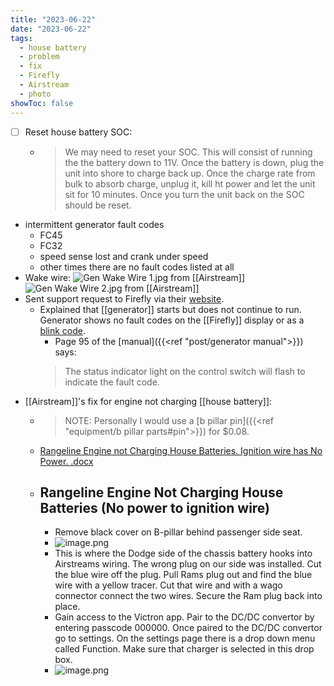 ```yaml
---
title: "2023-06-22"
date: "2023-06-22"
tags:
  - house battery
  - problem
  - fix
  - Firefly
  - Airstream
  - photo
showToc: false
---
```

- [ ] Reset house battery SOC:
	- > We may need to reset your SOC. This will consist of running the the battery down to 11V. Once the battery is down, plug the unit into shore to charge back up. Once the charge rate from bulk to absorb charge, unplug it, kill ht power and let the unit sit for 10 minutes. Once you turn the unit back on the SOC should be reset.
- intermittent generator fault codes
	- FC45
	- FC32
	- speed sense lost and crank under speed
	- other times there are no fault codes listed at all
- Wake wire:
![Gen Wake Wire 1.jpg](/assets/Gen_Wake_Wire_1_1687968819543_0.jpg) from [[Airstream]]
![Gen Wake Wire 2.jpg](/assets/Gen_Wake_Wire_2_1687968842087_0.jpg) from [[Airstream]]
- Sent support request to Firefly via their [website](https://www.fireflyint.com/contact-tech-support).
	- Explained that [[generator]] starts but does not continue to run. Generator shows no fault codes on the [[Firefly]] display or as a [blink code](https://thecampingadvisor.com/onan-generator-fault-codes/).
		- Page 95 of the [manual]({{<ref "post/generator manual">}}) says:
		> The status indicator light on the control switch will flash to indicate the fault code.
- [[Airstream]]'s fix for engine not charging [[house battery]]:
	- > NOTE: Personally I would use a [b pillar pin]({{<ref "equipment/b pillar parts#pin">}}) for $0.08.
	- [Rangeline Engine not Charging House Batteries. Ignition wire has No Power. .docx](/assets/Rangeline_Engine_not_Charging_House_Batteries._Ignition_wire_has_No_Power._1687983567450_0.docx)
	- ## Rangeline Engine Not Charging House Batteries (No power to ignition wire)
		- Remove black cover on B-pillar behind passenger side seat.
		- ![image.png](/assets/image_1688743288557_0.png)
		- This is where the Dodge side of the chassis battery hooks into Airstreams wiring.  The wrong plug on our side was installed. Cut the blue wire off the plug. Pull Rams plug out and find the blue wire with a yellow tracer. Cut that wire and with a wago connector connect the two wires. Secure the Ram plug back into place.
		- Gain access to the Victron app. Pair to the DC/DC convertor by entering passcode 000000. Once paired to the DC/DC convertor go to settings. On the settings page there is a drop down menu called Function. Make sure that charger is selected in this drop box.
		- ![image.png](/assets/image_1688743345068_0.png)
